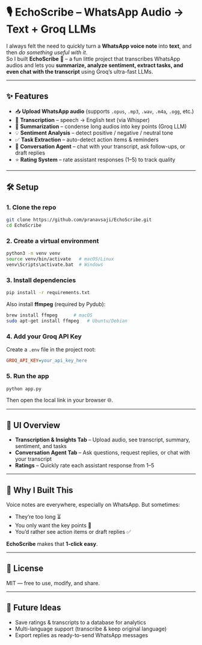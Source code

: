 # 🎙️ EchoScribe – WhatsApp Audio → Text + Groq LLMs  

I always felt the need to quickly turn a **WhatsApp voice note** into **text**, and then *do something useful with it*.  
So I built **EchoScribe** 🚀 – a fun little project that transcribes WhatsApp audios and lets you **summarize, analyze sentiment, extract tasks, and even chat with the transcript** using Groq’s ultra-fast LLMs.  

---

## ✨ Features  

- 📥 **Upload WhatsApp audio** (supports `.opus`, `.mp3`, `.wav`, `.m4a`, `.ogg`, etc.)  
- 📝 **Transcription** – speech → English text (via Whisper)  
- 📌 **Summarization** – condense long audios into key points (Groq LLM)  
- 💡 **Sentiment Analysis** – detect positive / negative / neutral tone  
- ✅ **Task Extraction** – auto-detect action items & reminders  
- 💬 **Conversation Agent** – chat with your transcript, ask follow-ups, or draft replies  
- ⭐ **Rating System** – rate assistant responses (1–5) to track quality  

---

## 🛠️ Setup  

### 1. Clone the repo  
```bash
git clone https://github.com/pranavsaji/EchoScribe.git
cd EchoScribe
````

### 2. Create a virtual environment

```bash
python3 -m venv venv
source venv/bin/activate   # macOS/Linux
venv\Scripts\activate.bat  # Windows
```

### 3. Install dependencies

```bash
pip install -r requirements.txt
```

Also install **ffmpeg** (required by Pydub):

```bash
brew install ffmpeg      # macOS
sudo apt-get install ffmpeg   # Ubuntu/Debian
```

### 4. Add your Groq API Key

Create a `.env` file in the project root:

```ini
GROQ_API_KEY=your_api_key_here
```

### 5. Run the app

```bash
python app.py
```

Then open the local link in your browser 🌐.

---

## 📸 UI Overview

* **Transcription & Insights Tab** – Upload audio, see transcript, summary, sentiment, and tasks
* **Conversation Agent Tab** – Ask questions, request replies, or chat with your transcript
* **Ratings** – Quickly rate each assistant response from 1–5

---

## 🤝 Why I Built This

Voice notes are everywhere, especially on WhatsApp. But sometimes:

* They’re too long ⏳
* You only want the key points 📌
* You’d rather see action items or draft replies ✅

**EchoScribe** makes that **1-click easy**.

---

## 📜 License

MIT — free to use, modify, and share.

---

## 🚀 Future Ideas

* Save ratings & transcripts to a database for analytics
* Multi-language support (transcribe & keep original language)
* Export replies as ready-to-send WhatsApp messages
